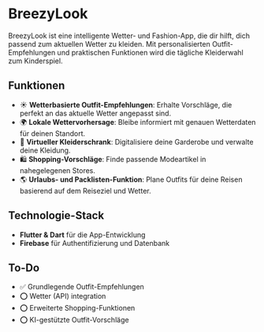 # BreezyLook

BreezyLook ist eine intelligente Wetter- und Fashion-App, die dir hilft, dich passend zum aktuellen Wetter zu kleiden. Mit personalisierten Outfit-Empfehlungen und praktischen Funktionen wird die tägliche Kleiderwahl zum Kinderspiel.

## Funktionen

- ☀️ **Wetterbasierte Outfit-Empfehlungen**: Erhalte Vorschläge, die perfekt an das aktuelle Wetter angepasst sind.
- 🌍 **Lokale Wettervorhersage**: Bleibe informiert mit genauen Wetterdaten für deinen Standort.
- 🎒 **Virtueller Kleiderschrank**: Digitalisiere deine Garderobe und verwalte deine Kleidung.
- 🛍️ **Shopping-Vorschläge**: Finde passende Modeartikel in nahegelegenen Stores.
- 🌎 **Urlaubs- und Packlisten-Funktion**: Plane Outfits für deine Reisen basierend auf dem Reiseziel und Wetter.

## Technologie-Stack

- **Flutter & Dart** für die App-Entwicklung
- **Firebase** für Authentifizierung und Datenbank

## To-Do

- ✅ Grundlegende Outfit-Empfehlungen
- ⭕ Wetter (API) integration
- ⭕ Erweiterte Shopping-Funktionen
- ⭕ KI-gestützte Outfit-Vorschläge
